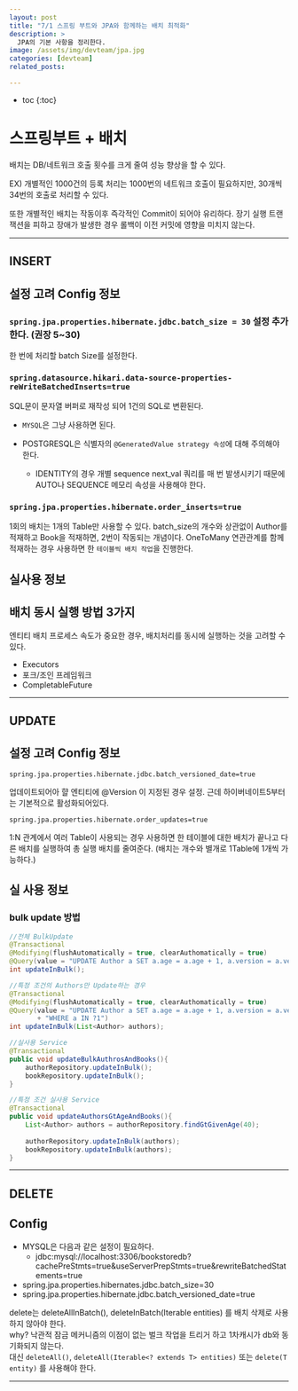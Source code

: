 ```yaml
---
layout: post
title: "7/1 스프링 부트와 JPA와 함께하는 배치 최적화"
description: >
  JPA의 기본 사항을 정리한다.
image: /assets/img/devteam/jpa.jpg
categories: [devteam]
related_posts:

---
```


* toc
{:toc}

# 스프링부트 + 배치

배치는 DB/네트워크 호출 횟수를 크게 줄여 성능 향상을 할 수 있다.

EX) 개별적인 1000건의 등록 처리는 1000번의 네트워크 호출이 필요하지만, 30개씩 34번의 호출로 처리할 수 있다.

 또한 개별적인 배치는 작동이후 즉각적인 Commit이 되어야 유리하다. 장기 실행 트랜잭션을 피하고 장애가 발생한 경우 롤백이 이전 커밋에 영향을 미치지 않는다. 

---

## INSERT 

## 설정 고려 Config 정보

### `spring.jpa.properties.hibernate.jdbc.batch_size = 30` 설정 추가한다.  (권장 5~30)

한 번에 처리할 batch Size를 설정한다.



### `spring.datasource.hikari.data-source-properties-reWriteBatchedInserts=true`

SQL문이 문자열 버퍼로 재작성 되어 1건의 SQL로 변환된다.

- `MYSQL`은 그냥 사용하면 된다.

- POSTGRESQL은 식별자의 `@GeneratedValue strategy 속성`에 대해 주의해야 한다.
  - IDENTITY의 경우 개별 sequence next_val 쿼리를 매 번 발생시키기 때문에 AUTO나 SEQUENCE 메모리 속성을 사용해야 한다.



### `spring.jpa.properties.hibernate.order_inserts=true`

1회의 배치는 1개의 Table만 사용할 수 있다. batch_size의 개수와 상관없이 Author를 적재하고 Book을 적재하면, 2번이 작동되는 개념이다. OneToMany 연관관계를 함께 적재하는 경우 사용하면 한 `테이블씩 배치 작업`을 진행한다.



## 실사용 정보

## 배치 동시 실행 방법 3가지

엔티티 배치 프로세스 속도가 중요한 경우, 배치처리를 동시에 실행하는 것을 고려할 수 있다.



* Executors
* 포크/조인 프레임워크
* CompletableFuture

---

## UPDATE 

## 설정 고려 Config 정보

`spring.jpa.properties.hibernate.jdbc.batch_versioned_date=true`

업데이트되어아 햘 엔티티에 @Version 이 지정된 경우 설정. 근데 하이버네이트5부터는 기본적으로 활성화되어있다.

`spring.jpa.properties.hibernate.order_updates=true`

1:N 관계에서 여러 Table이 사용되는 경우 사용하면 한 테이블에 대한 배치가 끝나고 다른 배치를 실행하여 총 실행 배치를 줄여준다. (배치는 개수와 별개로 1Table에 1개씩 가능하다.)



## 실 사용 정보

### bulk update 방법

~~~java
//전체 BulkUpdate
@Transactional
@Modifying(flushAutomatically = true, clearAuthomatically = true)
@Query(value = "UPDATE Author a SET a.age = a.age + 1, a.version = a.version")//version을 명시적으로 증가시킨다.
int updateInBulk();

//특정 조건의 Authors만 Update하는 경우
@Transactional
@Modifying(flushAutomatically = true, clearAuthomatically = true)
@Query(value = "UPDATE Author a SET a.age = a.age + 1, a.version = a.version"
       + "WHERE a IN ?1")
int updateInBulk(List<Author> authors);

~~~



~~~java
//실사용 Service
@Transactional
public void updateBulkAuthrosAndBooks(){
    authorRepository.updateInBulk();
    bookRepository.updateInBulk();
}

//특정 조건 실사용 Service
@Transactional
public void updateAuthorsGtAgeAndBooks(){
    List<Author> authors = authorRepository.findGtGivenAge(40);
    
    authorRepository.updateInBulk(authors);
    bookRepository.updateInBulk(authors);
}
~~~



---

## DELETE

## Config

* MYSQL은 다음과 같은 설정이 필요하다. 
  * jdbc:mysql://localhost:3306/bookstoredb?cachePreStmts=true&useServerPrepStmts=true&rewriteBatchedStatements=true
* spring.jpa.properties.hibernates.jdbc.batch_size=30
* spring.jpa.properties.hibernate.jdbc.batch_versioned_date=true


delete는 deleteAllInBatch(), deleteInBatch(Iterable<T> entities) 를 배치 삭제로 사용하지 않아야 한다.<br>
why? 낙관적 잠금 메커니즘의 이점이 없는 벌크 작업을 트리거 하고 1차캐시가 db와 동기화되지 않는다.<br>
대신 `deleteAll()`, `deleteAll(Iterable<? extends T> entities)` 또는 `delete(T entity)` 를 사용해야 한다. 



---



